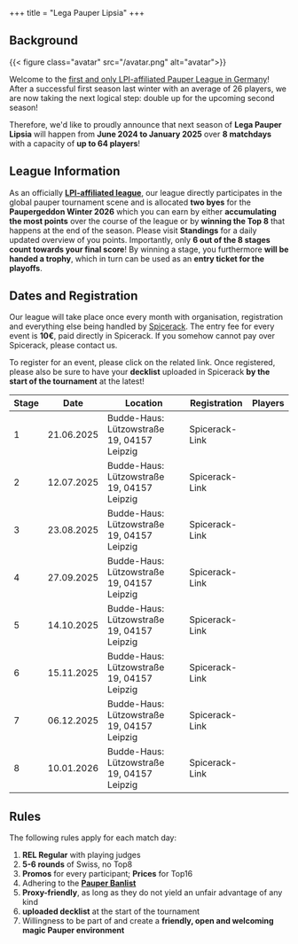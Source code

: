 +++
title = "Lega Pauper Lipsia"
+++

## Background

{{< figure class="avatar" src="/avatar.png" alt="avatar">}} 

Welcome to the <u>first and only LPI-affiliated Pauper League in Germany</u>! After a successful first season last winter with an average of 26 players, we are now taking the next logical step: double up for the upcoming second season! 

Therefore, we'd like to proudly announce that next season of **Lega Pauper Lipsia** will happen from **June 2024 to January 2025** over **8 matchdays** with a capacity of **up to 64 players**!

## League Information

As an officially **[LPI-affiliated league](https://www.legapauperitalia.it/home)**, our league directly participates in the global pauper tournament scene and is  allocated **two byes** for the **Paupergeddon Winter 2026** which you can earn by either **accumulating the most points** over the course of the league or by **winning the Top 8** that happens at the end of the season. Please visit **Standings** for a daily updated overview of you points. Importantly, only **6 out of the 8 stages count towards your final score**! By winning a stage, you furthermore **will be handed a trophy**, which in turn can be used as an **entry ticket for the playoffs**. 

## Dates and Registration

Our league will take place once every month with organisation, registration and everything else being handled by [Spicerack](https://www.spicerack.gg/events/discover). The entry fee for every event is **10€**, paid directly in Spicerack. If you somehow cannot pay over Spicerack, please contact us. 

To register for an event, please click on the related link. Once registered, please also be sure to have your **decklist** uploaded in Spicerack **by the start of the tournament** at the latest! 

Stage| Date | Location |Registration|Players 
-----|-------|----------|------------|-------
1|21.06.2025| Budde-Haus: Lützowstraße 19, 04157 Leipzig |Spicerack-Link| 
2|12.07.2025| Budde-Haus: Lützowstraße 19, 04157 Leipzig|Spicerack-Link|
3|23.08.2025| Budde-Haus: Lützowstraße 19, 04157 Leipzig|Spicerack-Link|
4|27.09.2025| Budde-Haus: Lützowstraße 19, 04157 Leipzig|Spicerack-Link|
5|14.10.2025| Budde-Haus: Lützowstraße 19, 04157 Leipzig|Spicerack-Link|
6|15.11.2025| Budde-Haus: Lützowstraße 19, 04157 Leipzig|Spicerack-Link|
7|06.12.2025| Budde-Haus: Lützowstraße 19, 04157 Leipzig|Spicerack-Link|
8|10.01.2026| Budde-Haus: Lützowstraße 19, 04157 Leipzig|Spicerack-Link|

## Rules

The following rules apply for each match day:

1. **REL Regular** with playing judges
2. **5-6 rounds** of Swiss, no Top8
3. **Promos** for every participant; **Prices** for Top16
4. Adhering to the **[Pauper Banlist](https://magic.wizards.com/en/banned-restricted-list)**
5. **Proxy-friendly**, as long as they do not yield an unfair advantage of any kind
6. **uploaded decklist** at the start of the tournament
6. Willingness to be part of and create a **friendly, open and welcoming magic Pauper environment**




